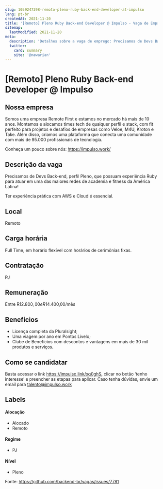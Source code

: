 ```yaml
---
slug: 1059247398-remoto-pleno-ruby-back-end-developer-at-impulso
lang: pt-br
createdAt: 2021-11-20
title: '[Remoto] Pleno Ruby Back-end Developer @ Impulso - Vaga de Emprego'
sitemap:
  lastModified: 2021-11-20
meta:
  description: 'Detalhes sobre a vaga de emprego: Precisamos de Devs Back-end, perfil Pleno, que possuam experiência Ruby para atuar em uma das maiores redes de academia e fitness da América Latina!  Ter experiência prática com AWS e Cloud é essencial.'
  twitter:
    card: summary
    site: '@nawarian'
---
```


# [Remoto] Pleno Ruby Back-end Developer @ Impulso

## Nossa empresa

Somos uma empresa Remote First e estamos no mercado há mais de 10 anos. Montamos e alocamos times tech de qualquer perfil e stack, com fit perfeito para projetos e desafios de empresas como Veloe, M4U, Kroton e Take. Além disso, criamos uma plataforma que conecta uma comunidade com mais de 95.000 profissionais de tecnologia.

Conheça um pouco sobre nós: https://impulso.work/

## Descrição da vaga

Precisamos de Devs Back-end, perfil Pleno, que possuam experiência Ruby para atuar em uma das maiores redes de academia e fitness da América Latina! 

Ter experiência prática com AWS e Cloud é essencial.

## Local

Remoto

## Carga horária

Full Time, em horário flexível com horários de cerimônias fixas.

## Contratação

PJ 

## Remuneração

Entre R$12.800,00 e R$14.400,00/mês

## Benefícios

- Licença completa da Pluralsight;
- Uma viagem por ano em Pontos Livelo;
- Clube de Benefícios com descontos e vantagens em mais de 30 mil produtos e serviços.

## Como se candidatar

Basta acessar o link https://impulso.link/xq0ghS, clicar no botão ‘tenho interesse’ e preencher as etapas para aplicar. Caso tenha dúvidas, envie um email para talento@impulso.work

## Labels
<!-- retire os labels que não fazem sentido à vaga -->

#### Alocação
- Alocado
- Remoto

#### Regime

- PJ

#### Nível

- Pleno





Fonte: https://github.com/backend-br/vagas/issues/7781